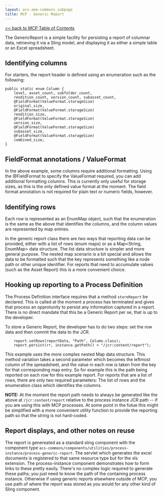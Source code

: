 ```yaml
---
layout: acs-aem-commons_subpage
title: MCP - Generic Report
---
```


[<< back to MCP Table of Contents](../index.html)

The GenericReport is a simple facility for persisting a report of columnar data, retrieving it via a Sling model, and displaying it as either a simple table or an Excel spreadsheet.

## Identifying columns

For starters, the report header is defined using an enumeration such as the following:

```
public static enum Column {
    level, asset_count, subfolder_count,
    rendition_count, version_count, subasset_count,
    @FieldFormat(ValueFormat.storageSize)
    original_size,
    @FieldFormat(ValueFormat.storageSize)
    rendition_size,
    @FieldFormat(ValueFormat.storageSize)
    version_size,
    @FieldFormat(ValueFormat.storageSize)
    subasset_size,
    @FieldFormat(ValueFormat.storageSize)
    combined_size;
}
```

## FieldFormat annotations / ValueFormat
In the above example, some columns require additional formatting.  Using the @FieldFormat to specify the ValueFormat required, you can add additional formatting columns.  This is currently only useful for storage sizes, as this is the only defined value format at the moment.  The field format annotation is not required for plain text or numeric fields, however.

## Identifying rows
Each row is represented as an EnumMap object, such that the enumeration is the same as the above that identifies the columns, and the column values are represented by map entries.

In the generic report class there are two ways that reporting data can be provided, either with a list of rows (enum maps) or as a Map<String, EnumMap> data structure.  The list data structure is simpler and more general purpose.  The nested map scenario is a bit special and allows the data to be formatted such that the key represents something like a node path or other unique identifier.  For reports that need to accumulate values (such as the Asset Report) this is a more convenient choice.

## Hooking up reporting to a Process Definition
The Process Definition interface requires that a method `storeReport` be declared.  This is called at the moment a process has terminated and gives that process an opprotunity to persist any information captured in a report.  There is no direct mandate that this be a Generic Report per se, that is up to the developer.

To store a Generic Report, the developer has to do two steps: set the row data and then commit the data to the JCR.
```
    report.setRows(reportData, "Path", Column.class);
    report.persist(rr, instance.getPath() + "/jcr:content/report");
```

This example uses the more complex nested Map data structure.  This method variation takes a second parameter which becomes the leftmost column of the spreadsheet, and the value in each row is taken from the key for that corresponding map entry.  So for example this is the path being reported on each row for this example report.  For reports that are a list of rows, there are only two required parameters: The list of rows and the enumeration class which identifies the columns.

**NOTE:** At the moment the report path needs to always be generated like the above at `/jcr:content/report` relative to the process instance JCR path -- if you are using this with MCP processes.  At some point in the futue this might be simplified with a more convenient utility function to provide the reporting path so that the string is not hard-coded.

## Report displays, and other notes on reuse

The report is genereated as a standard sling component with the component type `acs-commons/components/utilities/process-instance/process-generic-report`.  The servlet which generates the excel documents is registered to that same resource type but for the xls extension.  The process-instance component demonstrates how to form links to these pretty easily.  There's no complex logic required to generate these paths; you just need to know the path of the containing process instance.  Otherwise if using generic reports elsewhere outside of MCP, you use path of where the report was stored as you would for any other kind of Sling component.